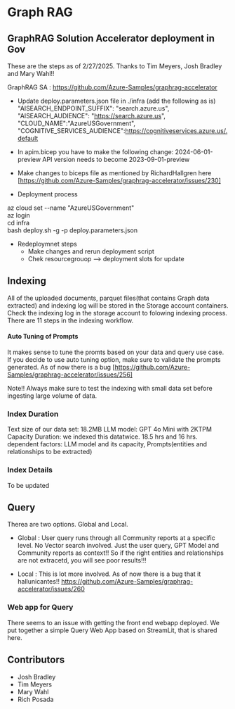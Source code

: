 # Graph RAG



## GraphRAG Solution Accelerator deployment in Gov
These are the steps as of 2/27/2025. 
Thanks to Tim Meyers, Josh Bradley and Mary Wahl!!

GraphRAG SA : https://github.com/Azure-Samples/graphrag-accelerator

- Update deploy.parameters.json file in ./infra (add the following as is)
"AISEARCH_ENDPOINT_SUFFIX": "search.azure.us",
"AISEARCH_AUDIENCE": "https://search.azure.us",
"CLOUD_NAME":"AzureUSGovernment",
"COGNITIVE_SERVICES_AUDIENCE":https://cognitiveservices.azure.us/.default

- In apim.bicep you have to make the following change:  2024-06-01-preview API version needs to become 2023-09-01-preview

- Make changes to biceps file as mentioned by RichardHallgren here [https://github.com/Azure-Samples/graphrag-accelerator/issues/230]

- Deployment process

az cloud set --name "AzureUSGovernment"     
az login    
cd infra        
bash deploy.sh -g -p deploy.parameters.json  


- Redeploymnet steps
    - Make changes and rerun deployment script
    - Chek resourcegrouop --> deployment slots for update


## Indexing 
All of the uploaded documents, parquet files(that contains Graph data extracted) and indexing log will be stored in the Storage account containers.
Check the indexing log in the storage account to folowing indexing process. There are 11 steps in the indexing workflow. 
#### Auto Tuning of Prompts
It makes sense to tune the promts based on your data and query use case. If you decide to use auto tuning option, make sure to validate the prompts generated. As of now there is a bug [https://github.com/Azure-Samples/graphrag-accelerator/issues/256]

Note!! Always make sure to test the indexing with small data set before ingesting large volume of data. 

### Index Duration

Text size of our data set: 18.2MB
LLM model: GPT 4o Mini with 2KTPM Capacity
Duration: we indexed this datatwice. 18.5 hrs and 16 hrs. 
dependent factors: LLM model and its capacity, Prompts(entities and relationships to be extracted) 

### Index Details
To be updated

## Query

Therea are two options. Global and Local. 
- Global : User query runs through all Community reports at a specific level. No Vector search involved. Just the user query, GPT Model and Community reports as context!! So if the right entities and relationships are not extracetd, you will see poor results!!! 

- Local : This is lot more involved. As of now there is a bug that it hallunicantes!! https://github.com/Azure-Samples/graphrag-accelerator/issues/260 

### Web app for Query
There seems to an issue with getting the front end webapp deployed. 
We put together a simple Query Web App based on StreamLit, that is shared here. 


## Contributors
- Josh Bradley
- Tim Meyers
- Mary Wahl
- Rich Posada

